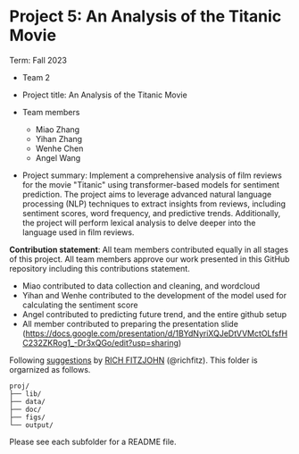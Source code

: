 # Project 5: An Analysis of the Titanic Movie

Term: Fall 2023

+ Team 2
+ Project title: An Analysis of the Titanic Movie
+ Team members
	+ Miao Zhang
	+ Yihan Zhang
	+ Wenhe Chen
	+ Angel Wang
	
+ Project summary: Implement a comprehensive analysis of film reviews for the movie "Titanic" using transformer-based models for sentiment prediction. The project aims to leverage advanced natural language processing (NLP) techniques to extract insights from reviews, including sentiment scores, word frequency, and predictive trends. Additionally, the project will perform lexical analysis to delve deeper into the language used in film reviews.
	

**Contribution statement**: All team members contributed equally in all stages of this project. All team members approve our work presented in this GitHub repository including this contributions statement. 
- Miao contributed to data collection and cleaning, and wordcloud
- Yihan and Wenhe contributed to the development of the model used for calculating the sentiment score
- Angel contributed to predicting future trend, and the entire github setup
- All member contributed to preparing the presentation slide (https://docs.google.com/presentation/d/1BYdNyriXQJeDtVVMctOLfsfHC232ZKRog1_-Dr3xQGo/edit?usp=sharing)

Following [suggestions](http://nicercode.github.io/blog/2013-04-05-projects/) by [RICH FITZJOHN](http://nicercode.github.io/about/#Team) (@richfitz). This folder is orgarnized as follows.

```
proj/
├── lib/
├── data/
├── doc/
├── figs/
└── output/
```

Please see each subfolder for a README file.
